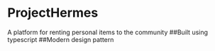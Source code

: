 # ProjectHermes

A platform for renting personal items to the community 
	##Built using typescript
	##Modern design pattern
